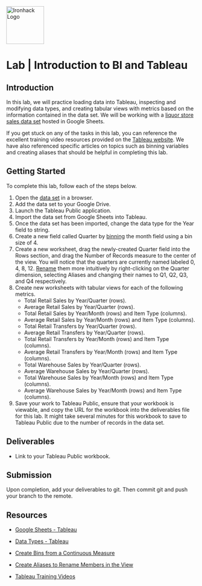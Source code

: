 <img src="https://bit.ly/2VnXWr2" alt="Ironhack Logo" width="100"/>

# Lab | Introduction to BI and Tableau

## Introduction

In this lab, we will practice loading data into Tableau, inspecting and modifying data types, and creating tabular views with metrics based on the information contained in the data set. We will be working with a [liquor store sales data set](https://docs.google.com/spreadsheets/d/1pQ2VFsuuwLqBstYYTY3fcZY32WLigw3Pzxnikkce6IA/edit?usp=sharing) hosted in Google Sheets.

If you get stuck on any of the tasks in this lab, you can reference the excellent training video resources provided on the [Tableau website](https://www.tableau.com/learn/training). We have also referenced specific articles on topics such as binning variables and creating aliases that should be helpful in completing this lab.

## Getting Started

To complete this lab, follow each of the steps below.

1. Open the [data set](https://docs.google.com/spreadsheets/d/1pQ2VFsuuwLqBstYYTY3fcZY32WLigw3Pzxnikkce6IA/edit?usp=sharing) in a browser.
2. Add the data set to your Google Drive.
3. Launch the Tableau Public application.
4. Import the data set from Google Sheets into Tableau.
5. Once the data set has been imported, change the data type for the Year field to string.
6. Create a new field called Quarter by [binning](https://onlinehelp.tableau.com/current/pro/desktop/en-us/calculations_bins.htm) the month field using a bin size of 4.
7. Create a new worksheet, drag the newly-created Quarter field into the Rows section, and drag the Number of Records measure to the center of the view. You will notice that the quarters are currently named labeled 0, 4, 8, 12. [Rename](https://onlinehelp.tableau.com/current/pro/desktop/en-us/datafields_fieldproperties_aliases_ex1editing.htm) them more intuitively by right-clicking on the Quarter dimension, selecting Aliases and changing their names to Q1, Q2, Q3, and Q4 respectively.
8. Create new worksheets with tabular views for each of the following metrics.
    - Total Retail Sales by Year/Quarter (rows).
    - Average Retail Sales by Year/Quarter (rows).
    - Total Retail Sales by Year/Month (rows) and Item Type (columns).
    - Average Retail Sales by Year/Month (rows) and Item Type (columns).
    - Total Retail Transfers by Year/Quarter (rows).
    - Average Retail Transfers by Year/Quarter (rows).
    - Total Retail Transfers by Year/Month (rows) and Item Type (columns).
    - Average Retail Transfers by Year/Month (rows) and Item Type (columns).
    - Total Warehouse Sales by Year/Quarter (rows).
    - Average Warehouse Sales by Year/Quarter (rows).
    - Total Warehouse Sales by Year/Month (rows) and Item Type (columns).
    - Average Warehouse Sales by Year/Month (rows) and Item Type (columns).
9. Save your work to Tableau Public, ensure that your workbook is viewable, and copy the URL for the workbook into the deliverables file for this lab. It might take several minutes for this workbook to save to Tableau Public due to the number of records in the data set.

## Deliverables

- Link to your Tableau Public workbook.

## Submission

Upon completion, add your deliverables to git. Then commit git and push your branch to the remote.

## Resources

- [Google Sheets - Tableau](https://onlinehelp.tableau.com/current/pro/desktop/en-us/examples_googlesheets.htm)

- [Data Types - Tableau](https://onlinehelp.tableau.com/current/pro/desktop/en-us/datafields_typesandroles_datatypes.htm)

- [Create Bins from a Continuous Measure](https://onlinehelp.tableau.com/current/pro/desktop/en-us/calculations_bins.htm)

- [Create Aliases to Rename Members in the View](https://onlinehelp.tableau.com/current/pro/desktop/en-us/datafields_fieldproperties_aliases_ex1editing.htm)

- [Tableau Training Videos](https://www.tableau.com/learn/training)
